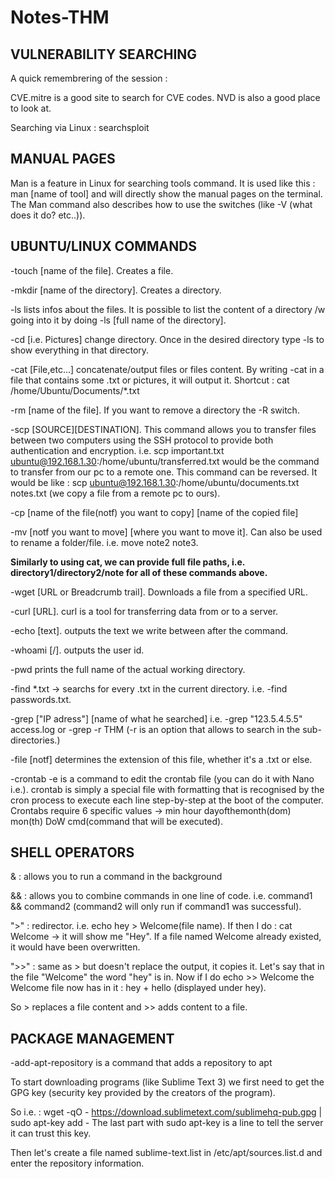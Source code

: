 # Notes-THM

## VULNERABILITY SEARCHING
 
A quick remembrering of the session : 

CVE.mitre is a good site to search for CVE codes. NVD is also a good place to look at.

Searching via Linux : searchsploit <name of program>

## MANUAL PAGES

 Man is a feature in Linux for searching tools command. It is used like this : man [name of tool] and will directly show the manual pages on the terminal.
The Man command also describes how to use the switches (like -V (what does it do? etc..)).

## UBUNTU/LINUX COMMANDS

-touch [name of the file]. Creates a file.
 
-mkdir [name of the directory]. Creates a directory.
 
-ls <see using man ls> lists infos about the files. It is possible to list the content of a directory /w going into it by doing -ls [full name of the directory].
 
-cd [i.e. Pictures] change directory. Once in the desired directory type -ls to show everything in that directory.
 
-cat [File,etc...] concatenate/output files or files content. By writing -cat in a file that contains some .txt or pictures, it will output it. Shortcut : cat /home/Ubuntu/Documents/*.txt
 
-rm [name of the file]. If you want to remove a directory the -R switch.
 
-scp [SOURCE][DESTINATION]. This command allows you to transfer files between two computers using the SSH protocol to provide both authentication and encryption. i.e. scp important.txt ubuntu@192.168.1.30:/home/ubuntu/transferred.txt would be the command to transfer from our pc to a remote one. This command can be reversed. It would be like : scp ubuntu@192.168.1.30:/home/ubuntu/documents.txt notes.txt (we copy a file from a remote pc to ours).
 
-cp [name of the file(notf) you want to copy] [name of the copied file]
 
-mv [notf you want to move] [where you want to move it]. Can also be used to rename a folder/file. i.e. move note2 note3. 
 
**Similarly to using cat, we can provide full file paths, i.e. directory1/directory2/note for all of these commands above.**

-wget [URL or Breadcrumb trail]. Downloads a file from a specified URL.
 
-curl [URL]. curl is a tool for transferring data from or to a server.
 
-echo [text]. outputs the text we write between after the command.

-whoami [/]. outputs the user id.
 
-pwd prints the full name of the actual working directory.

-find *.txt -> searchs for every .txt in the current directory. i.e. -find passwords.txt.

-grep ["IP adress"] [name of what he searched] i.e. -grep "123.5.4.5.5" access.log or -grep -r THM (-r is an option that allows to search in the sub-directories.)
 
-file [notf] determines the extension of this file, whether it's a .txt or else.

-crontab -e is a command to edit the crontab file (you can do it with Nano i.e.). crontab is simply a special file with formatting that is recognised by the cron process to execute each line step-by-step at the boot of the computer. Crontabs require 6 specific values -> min hour dayofthemonth(dom) mon(th) DoW cmd(command that will be executed).

 

## SHELL OPERATORS

& : allows you to run a command in the background 
 
&& : allows you to combine commands in one line of code. i.e. command1 && command2 (command2 will only run if command1 was successful).
 
">" : redirector. i.e. echo hey > Welcome(file name). If then I do : cat Welcome -> it will show me "Hey". If a file named Welcome already existed, it would have been overwritten.
 
">>" : same as > but doesn't replace the output, it copies it. Let's say that in the file "Welcome" the word "hey" is in. Now if I do echo >> Welcome the Welcome file now has in it : hey + hello (displayed under hey).

So > replaces a file content and >> adds content to a file.

## PACKAGE MANAGEMENT

-add-apt-repository is a command that adds a repository to apt

To start downloading programs (like Sublime Text 3) we first need to get the GPG key (security key provided by the creators of the program).

So i.e. : wget -qO - https://download.sublimetext.com/sublimehq-pub.gpg | sudo apt-key add - 
The last part with sudo apt-key is a line to tell the server it can trust this key.

Then let's create a file named sublime-text.list in /etc/apt/sources.list.d and enter the repository information.




